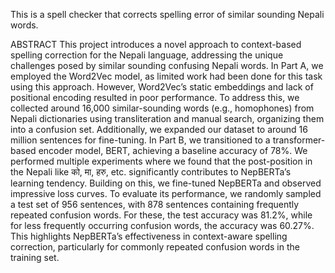 This is a spell checker that corrects spelling error of similar 
sounding Nepali words.

ABSTRACT
 This project introduces a novel approach to context-based spelling correction for
 the Nepali language, addressing the unique challenges posed by similar sounding
 confusing Nepali words. In Part A, we employed the Word2Vec model, as limited
 work had been done for this task using this approach. However, Word2Vec’s static
 embeddings and lack of positional encoding resulted in poor performance. To address
 this, we collected around 16,000 similar-sounding words (e.g., homophones) from
 Nepali dictionaries using transliteration and manual search, organizing them into a
 confusion set. Additionally, we expanded our dataset to around 16 million sentences
 for fine-tuning. In Part B, we transitioned to a transformer-based encoder model, BERT,
 achieving a baseline accuracy of 78%. We performed multiple experiments where we
 found that the post-position in the Nepali like को, मा, हरु, etc. significantly contributes
 to NepBERTa’s learning tendency. Building on this, we fine-tuned NepBERTa and
 observed impressive loss curves. To evaluate its performance, we randomly sampled
 a test set of 956 sentences, with 878 sentences containing frequently repeated confusion
 words. For these, the test accuracy was 81.2%, while for less frequently occurring
 confusion words, the accuracy was 60.27%. This highlights NepBERTa’s effectiveness
 in context-aware spelling correction, particularly for commonly repeated confusion
 words in the training set.
